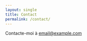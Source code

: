 ```yaml
---
layout: single
title: Contact
permalink: /contact/
---
```


Contacte-moi à [email@example.com](mailto:email@example.com)
